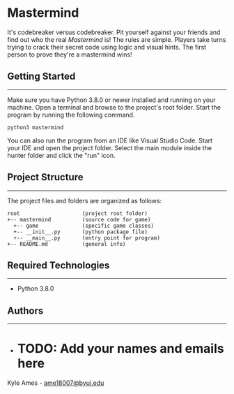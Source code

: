 # Mastermind
It's codebreaker versus codebreaker. Pit yourself against your friends 
and find out who the real <i>Mastermind</i> is! The rules are simple. 
Players take turns trying to crack their secret code using logic and visual 
hints. The first person to prove they're a mastermind wins!

## Getting Started
---
Make sure you have Python 3.8.0 or newer installed and running on your machine. 
Open a terminal and browse to the project's root folder. Start the program by 
running the following command.
```
python3 mastermind 
```
You can also run the program from an IDE like Visual Studio Code. Start your IDE 
and open the project folder. Select the main module inside the hunter folder and 
click the "run" icon.

## Project Structure
---
The project files and folders are organized as follows:
```
root                    (project root folder)
+-- mastermind          (source code for game)
  +-- game              (specific game classes)
  +-- __init__.py       (python package file)
  +-- __main__.py       (entry point for program)
+-- README.md           (general info)
```

## Required Technologies
---
* Python 3.8.0

## Authors
---
* # TODO: Add your names and emails here
Kyle Ames - ame18007@byui.edu
